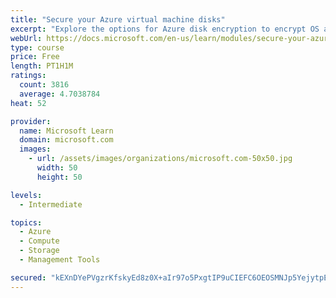 ```yaml
---
title: "Secure your Azure virtual machine disks"
excerpt: "Explore the options for Azure disk encryption to encrypt OS and data disks on existing and new virtual machines."
webUrl: https://docs.microsoft.com/en-us/learn/modules/secure-your-azure-virtual-machine-disks/
type: course
price: Free
length: PT1H1M
ratings:
  count: 3816
  average: 4.7038784
heat: 52

provider:
  name: Microsoft Learn
  domain: microsoft.com
  images:
    - url: /assets/images/organizations/microsoft.com-50x50.jpg
      width: 50
      height: 50

levels:
  - Intermediate

topics:
  - Azure
  - Compute
  - Storage
  - Management Tools

secured: "kEXnDYePVgzrKfskyEd8z0X+aIr97o5PxgtIP9uCIEFC6OEOSMNJp5YejytpEp6gWONzBX0KVb9wEC6DcmcXx7OK4Fu8x1zscHVPg0kOoGW8oO1qyqbqSRnaIAoITR4RKfYLtb2cKIDxMCc0OFilLc3tsfhEAyOoE565ZW34Ik1hnoVQ9JQRVeByEYlm1MNem/epoM2/YOsHojQ/NjDfc45EKUatUil6Hy289eUWJZV0c9mjTdGiU03SeVKy99K6lcZRj8cI6vcthpUvF2DvYdRMbfGwGkWb6I+nIqoLFs4IPpFnqDPmzdUhAz+8BUIQFSk1BPOsDrO81SAImPmhdSTjkdGvLUtnxHZBuqpgjioYaru/Gl92T+uekw8GdojCpim/YFwdGLmQn5T9jRM5IjdZwdeyKbG0K4PmuNEXhcE=;NgpQw5f7mMc7t3gndPttjg=="
---
```


